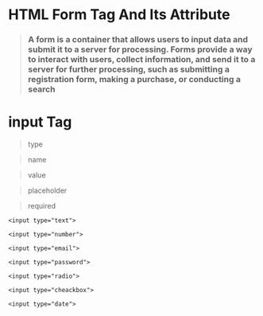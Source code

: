 # HTML Form Tag And Its Attribute

> ### A form is a container that allows users to input data and submit it to a server for processing. Forms provide a way to interact with users, collect information, and send it to a server for further processing, such as submitting a registration form, making a purchase, or conducting a search



# input Tag

> type 

> name

> value

> placeholder

> required

> 

```
<input type="text">

<input type="number">

<input type="email">

<input type="password">

<input type="radio">

<input type="cheackbox">

<input type="date">

```
